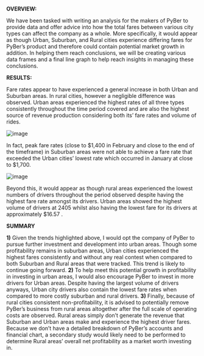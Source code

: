 **OVERVIEW:**

We have been tasked with writing an analysis for the makers of PyBer to provide data and offer advice into how the total fares between various city types can affect the company as a whole. More specifically, it would appear as though Urban, Suburban, and Rural cities experience differing fares for PyBer’s product and therefore could contain potential market growth in addition. In helping them reach conclusions, we will be creating various data frames and a final line graph to help reach insights in managing these conclusions.

**RESULTS:**

Fare rates appear to have experienced a general increase in both Urban and Suburban areas. In rural cities, however a negligible difference was observed. Urban areas experienced the highest rates of all three types consistently throughout the time period covered and are also the highest source of revenue production considering both its’ fare rates and volume of rides.

![image](https://user-images.githubusercontent.com/91284661/139591360-5288d2b6-50cc-493c-8a9c-edf77f754482.png)

In fact, peak fare rates (close to $1,400 in February and close to the end of the timeframe) in Suburban areas were not able to achieve a fare rate that exceeded the Urban cities’ lowest rate which occurred in January at close to $1,700.

![image](https://user-images.githubusercontent.com/91284661/139591344-eb127f37-16bc-42a7-a059-7cd9785764ab.png)

Beyond this, it would appear as though rural areas experienced the lowest numbers of drivers throughout the period observed despite having the highest fare rate amongst its drivers. Urban areas showed the highest volume of drivers at 2405 whilst also having the lowest fare for its drivers at approximately $16.57 .

**SUMMARY**

**1)**	Given the trends highlighted above, I would opt the company of PyBer to pursue further investment and development into urban areas. Though some profitability remains in suburban areas, Urban cities experienced the highest fares consistently and without any real contest when compared to both Suburban and Rural areas that were tracked. This trend is likely to continue going forward.
**2)**	To help meet this potential growth in profitability in investing in urban areas, I would also encourage PyBer to invest in more drivers for Urban areas. Despite having the largest volume of drivers anyways, Urban city drivers also contain the lowest fare rates when compared to more costly suburban and rural drivers.
**3)**	Finally, because of rural cities consistent non-profitability, it is advised to potentially remove PyBer’s business from rural areas altogether after the full scale of operating costs are observed. Rural areas simply don’t generate the revenue that Suburban and Urban areas make and experience the highest driver fares. Because we don’t have a detailed breakdown of PyBer’s accounts and financial chart, a secondary study would likely need to be performed to determine Rural areas’ overall net profitability as a market worth investing in.
